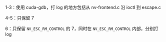 1-3：使用 cuda-gdb，打 log 的地方包括从 nv-frontend.c 沿 ioctl 到 escape.c

4-5：只保留 7

6：只保留 `NV_ESC_RM_CONTROL` 的 7，同时在 `NV_ESC_RM_CONTROL` 内部，分别打 log
